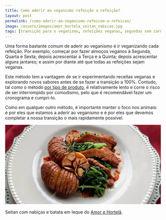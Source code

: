 ```yaml
---
title: Como aderir ao veganismo refeição a refeição?
layout: post
permalink: /como-aderir-ao-veganismo-refeicao-a-refeicao/
image: /assets/images/amor_hortela_seitan_nabicas.jpg
tags: [transição para o veganismo, refeições veganas, segundas sem carne, baby steps]
---
```

Uma forma bastante comum de aderir ao veganismo é ir veganizando cada refeição. Por exemplo, começar por fazer almoços veganos à Segunda, Quarta e Sexta; depois acrescentar a Terça e a Quinta; depois acrescentar alguns jantares; e assim por diante até que todas as refeições sejam veganas.

Este método tem a vantagem de se ir experimentando receitas veganas e explorando novos sabores antes de se fazer a transição a 100%. Contudo, tal como o método [por tipo de produto](/como-aderir-ao-veganismo-por-tipo-de-produto/), é relativamente lento e corre o risco de ser interrompido por comodismo, pelo que é recomendável fazer um cronograma e cumpri-lo.

Como em qualquer outro método, é importante manter o foco nos animais: é por eles que estamos a aderir ao veganismo e é por eles que devemos completar a nossa transição o mais rapidamente possível.

![[Foto de seitan com nabiças e batata em leque do Amor e Hortelã]](/assets/images/amor_hortela_seitan_nabicas.jpg "Seitan com nabiças e batata em leque do Amor e Hortelã")

<div class="img-caption">Seitan com nabiças e batata em leque do <a href="https://www.amorehortela.pt/2015/12/seitan-nabicas.html">Amor e Hortelã</a>.</div>
